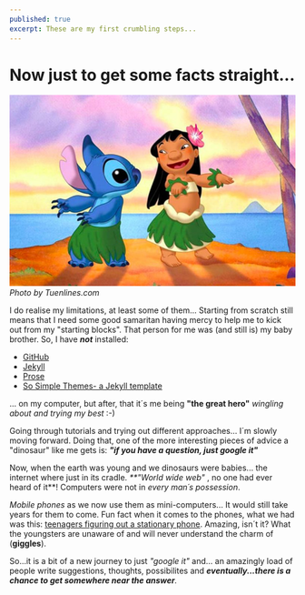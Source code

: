 ```yaml
---
published: true
excerpt: These are my first crumbling steps...
---
```


# **Now just to get some facts straight...**

![Lilo and stitch dancing](/assets/images/tuenlinea_com.jpeg)
_Photo by Tuenlines.com_
  
I do realise my limitations, at least some of them...
Starting from scratch still means that I need some good samaritan having mercy to help me to kick out from my "starting blocks". That person for me was (and still is) my baby brother. So, I have **_not_** installed:

* [GitHub](www.github.com)
* [Jekyll](www.jekyllrb.com)
* [Prose](www.prose.io)  
* [So Simple Themes- a Jekyll template](https://mmistakes.github.io/so-simple-theme/)

... on my computer, but after, that it´s me being **"the great hero"** _wingling about and trying my best_ :-)

Going through tutorials and trying out different approaches... I´m slowly moving forward. Doing that, one of the more interesting pieces of advice a "dinosaur" like me gets is: _**"if you have a question, just google it"**_ 

Now, when the earth was young and we dinosaurs were babies... the internet where just in its cradle. _**"World wide web"_ , no one had ever heard of it**! Computers were not in _every man´s possession_.

_Mobile phones_ as we now use them as mini-computers... It would still take years for them to come. Fun fact when it comes to the phones, what we had was this: [teenagers figuring out a stationary phone](https://www.youtube.com/watch?v=oHNEzndgiFI). Amazing, isn´t it? What the youngsters are unaware of and will never understand the charm of (**giggles**).

So...it is a bit of a new journey to just _"google it"_ and... an amazingly load of people write suggestions, thoughts, possibilites and _**eventually...there is a chance to get somewhere near the answer**._